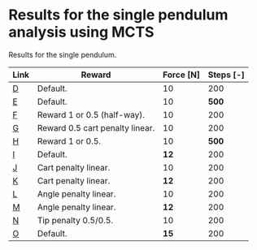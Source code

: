 # Results for the single pendulum analysis using MCTS

Results for the single pendulum.

| Link                   | Reward                          | Force \[N\] | Steps \[-\] |
| ---------------------- | ------------------------------- | ----------- | ----------- |
| [D](Plots_fig_sp_D.md) | Default.                        | 10          | 200         |
| [E](Plots_fig_sp_E.md) | Default.                        | 10          | **500**     |
| [F](Plots_fig_sp_F.md) | Reward 1 or 0.5 (half-way).     | 10          | 200         |
| [G](Plots_fig_sp_G.md) | Reward 0.5 cart penalty linear. | 10          | 200         |
| [H](Plots_fig_sp_H.md) | Reward 1 or 0.5.                | 10          | **500**     |
| [I](Plots_fig_sp_I.md) | Default.                        | **12**      | 200         |
| [J](Plots_fig_sp_J.md) | Cart penalty linear.            | 10          | 200         |
| [K](Plots_fig_sp_K.md) | Cart penalty linear.            | **12**      | 200         |
| [L](Plots_fig_sp_L.md) | Angle penalty linear.           | 10          | 200         |
| [M](Plots_fig_sp_M.md) | Angle penalty linear.           | **12**      | 200         |
| [N](Plots_fig_sp_N.md) | Tip penalty 0.5/0.5.            | 10          | 200         |
| [O](Plots_fig_sp_O.md) | Default.                        | **15**      | 200         |
